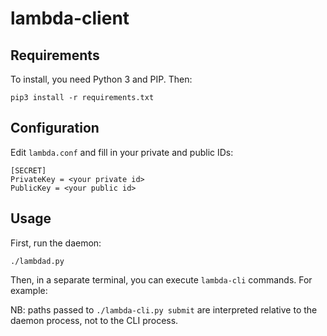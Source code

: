 # lambda-client

## Requirements

To install, you need Python 3 and PIP. Then:

```
pip3 install -r requirements.txt
```

## Configuration

Edit `lambda.conf` and fill in your private and public IDs:

```
[SECRET]
PrivateKey = <your private id>  
PublicKey = <your public id>                  
```

## Usage

First, run the daemon:

```
./lambdad.py
```

Then, in a separate terminal, you can execute `lambda-cli` commands. For
example:

NB: paths passed to `./lambda-cli.py submit` are interpreted relative to the
daemon process, not to the CLI process.